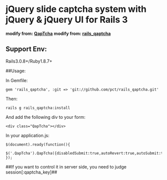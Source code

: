 jQuery slide captcha system with jQuery & jQuery UI for Rails 3
===============================================================

__modify from: [QapTcha](http://www.myjqueryplugins.com/QapTcha "QapTcha")__
__modify from: [rails_qaptcha](https://github.com/ZhangHanDong/rails_qaptcha "rails_qaptcha")__

Support Env:
------------
Rails3.0.8+/Ruby1.8.7+

##Usage:

In Gemfile:

    gem 'rails_qaptcha', :git => 'git://github.com/pct/rails_qaptcha.git'

Then:

    rails g rails_qaptcha:install

And add the following div to your form:

    <div class="QapTcha"></div>

In your application.js:

    $(document).ready(function(){
      $('.QapTcha').QapTcha({disabledSubmit:true,autoRevert:true,autoSubmit:true});
    });

##If you want to control it in server side, you need to judge session[:qaptcha_key]##
